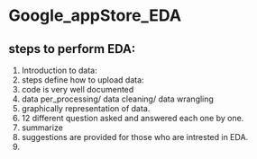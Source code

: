 # Google_appStore_EDA
## steps to perform EDA:
1. Introduction to data:
2. steps define how to upload data:
3. code is very well documented
4. data per_processing/ data cleaning/ data wrangling
5. graphically representation of data.
6. 12 different question asked and answered each one by one.
7. summarize
8. suggestions are provided for those who are intrested in EDA.
9. 
